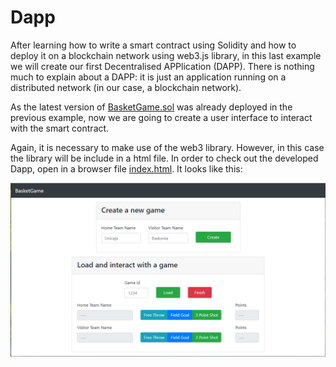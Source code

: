 # Dapp

After learning how to write a smart contract using Solidity and how to deploy it on a blockchain network using web3.js library, in this last example we will create our first Decentralised APPlication (DAPP). There is nothing much to explain about a DAPP: it is just an application running on a distributed network (in our case, a blockchain network).

As the latest version of [BasketGame.sol](../05-mapping/BasketGame.sol) was already deployed in the previous example, now we are going to create a user interface to interact with the smart contract.

Again, it is necessary to make use of the web3 library. However, in this case the library will be include in a html file. In order to check out the developed Dapp, open in a browser file [index.html](index.html). It looks like this:

![](resources/dapp.png)
